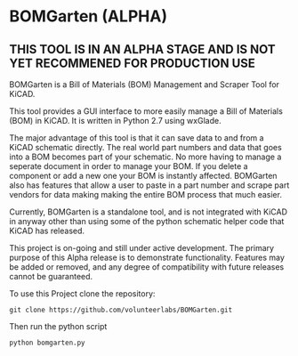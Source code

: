 # BOMGarten (ALPHA)

## THIS TOOL IS IN AN ALPHA STAGE AND IS NOT YET RECOMMENED FOR PRODUCTION USE

BOMGarten is a Bill of Materials (BOM) Management and Scraper Tool for KiCAD.

This tool provides a GUI interface to more easily manage a Bill of Materials (BOM) in KiCAD. It is written in Python 2.7 using wxGlade.

The major advantage of this tool is that it can save data to and from a KiCAD schematic directly. The real world part numbers and data that goes into a BOM becomes part of your schematic. No more having to manage a seperate document in order to manage your BOM. If you delete a component or add a new one your BOM is instantly affected. BOMGarten also has features that allow a user to paste in a part number and scrape part vendors for data making making the entire BOM process that much easier.

Currently, BOMGarten is a standalone tool, and is not integrated with KiCAD in anyway other than using some of the python schematic helper code that KiCAD has released.

This project is on-going and still under active development. The primary purpose of this Alpha release is to demonstrate functionality. Features may be added or removed, and any degree of compatibility with future releases cannot be guaranteed.

To use this Project clone the repository:

```
git clone https://github.com/volunteerlabs/BOMGarten.git

```

Then run the python script

```
python bomgarten.py

```

